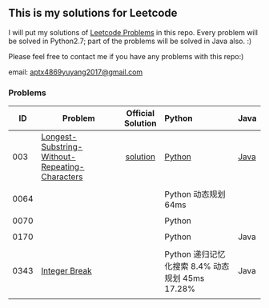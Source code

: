 ## This is my solutions for Leetcode

I will put my solutions of [Leetcode Problems](https://leetcode.com/problemset/all/) in this repo. Every problem will be solved in Python2.7; part of the problems will be solved in Java also. :)

Please feel free to contact me if you have any problems with this repo:)

email: [aptx4869yuyang2017@gmail.com](mailto:aptx4869yuyang2017@gmail.com)

### Problems

| ID | Problem | Official<br/>Solution | Python | Java |
| --- | --- | :---: | :--- | :--- |
| 003 | [Longest-Substring-Without-Repeating-Characters](https://leetcode.com/problems/longest-substring-without-repeating-characters/description/) | [solution](https://leetcode.com/problems/longest-substring-without-repeating-characters/solution/) | [Python](0003-Longest-Substring-Without-Repeating-Characters/python-0003/) | [Java](0003-Longest-Substring-Without-Repeating-Characters/java-0003/src/) |
| | | | | | |
| 0064 |  | | Python 动态规划 64ms  | |
| | | | | | |
| 0070 |  | | Python  | |
| | | | | | |
| 0170 |  | | Python  | Java |
| | | | | | |
| 0343 |  [Integer Break](https://leetcode.com/problems/integer-break/description/)| | Python 递归记忆化搜索 8.4%  动态规划 45ms 17.28%| Java |
| | | | | | |
